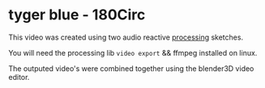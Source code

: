 
# tyger blue - 180Circ

This video was created using two audio reactive [processing](https://processing.org) sketches.

You will need the processing lib `video export` && ffmpeg installed on linux.

The outputed video's were combined together using the blender3D video editor.
